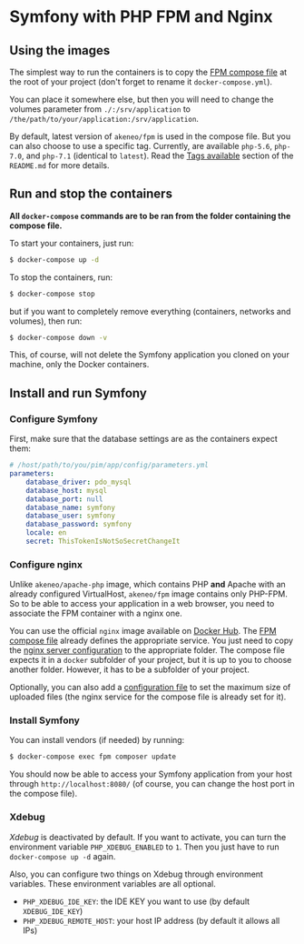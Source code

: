 # Symfony with PHP FPM and Nginx

## Using the images

The simplest way to run the containers is to copy the [FPM compose file](https://github.com/akeneo/Dockerfiles/blob/master/Docs/symfony/docker-compose.yml.fpm_dist) at the root of your project (don't forget to rename it `docker-compose.yml`).

You can place it somewhere else, but then you will need to change the volumes parameter from `./:/srv/application` to `/the/path/to/your/application:/srv/application`.

By default, latest version of `akeneo/fpm` is used in the compose file. But you can also choose to use a specific tag. Currently, are available `php-5.6`, `php-7.0`, and `php-7.1` (identical to `latest`).
Read the [Tags available](https://github.com/akeneo/Dockerfiles/blob/master/README.md#github-branches-and-corresponding-docker-hub-tags) section of the `README.md` for more details.

## Run and stop the containers

**All `docker-compose` commands are to be ran from the folder containing the compose file.**

To start your containers, just run:

```bash
$ docker-compose up -d
```

To stop the containers, run:

```bash
$ docker-compose stop
```

but if you want to completely remove everything (containers, networks and volumes), then run:

```bash
$ docker-compose down -v
```

This, of course, will not delete the Symfony application you cloned on your machine, only the Docker containers. 

## Install and run Symfony

### Configure Symfony

First, make sure that the database settings are as the containers expect them:

```yaml
# /host/path/to/you/pim/app/config/parameters.yml
parameters:
    database_driver: pdo_mysql
    database_host: mysql
    database_port: null
    database_name: symfony
    database_user: symfony
    database_password: symfony
    locale: en
    secret: ThisTokenIsNotSoSecretChangeIt
```

### Configure nginx

Unlike `akeneo/apache-php` image, which contains PHP **and** Apache with an already configured VirtualHost, `akeneo/fpm` image contains only PHP-FPM.
So to be able to access your application in a web browser, you need to associate the FPM container with a nginx one.

You can use the official `nginx` image available on [Docker Hub](https://hub.docker.com/_/nginx/). The [FPM compose file](https://github.com/akeneo/Dockerfiles/blob/master/Docs/symfony/docker-compose.yml.fpm_dist) already defines the appropriate service.
You just need to copy the [nginx server configuration](https://github.com/akeneo/Dockerfiles/blob/master/Docs/symfony/nginx.conf) to the appropriate folder.
The compose file expects it in a `docker` subfolder of your project, but it is up to you to choose another folder. However, it has to be a subfolder of your project.

Optionally, you can also add a [configuration file](https://github.com/akeneo/Dockerfiles/blob/master/Docs/symfony/upload.conf) to set the maximum size of uploaded files (the nginx service for the compose file is already set for it).

### Install Symfony

You can install vendors (if needed) by running:

```bash
$ docker-compose exec fpm composer update
```

You should now be able to access your Symfony application from your host through `http://localhost:8080/` (of course, you can change the host port in the compose file).

### Xdebug

*Xdebug* is deactivated by default. If you want to activate, you can turn the environment variable `PHP_XDEBUG_ENABLED` to `1`. Then you just have to run `docker-compose up -d` again.

Also, you can configure two things on Xdebug through environment variables. These environment variables are all optional.
- `PHP_XDEBUG_IDE_KEY`: the IDE KEY you want to use (by default `XDEBUG_IDE_KEY`)
- `PHP_XDEBUG_REMOTE_HOST`: your host IP address (by default it allows all IPs)
